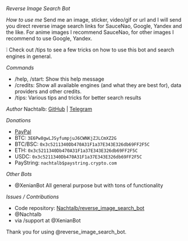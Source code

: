 *Reverse Image Search Bot*

*How to use me*
Send me an image, sticker, video/gif or url and I will send you direct reverse image search links for SauceNao, Google, Yandex and the like.
For anime images I recommend SauceNao, for other images I recommend to use Google, Yandex.

❕ Check out /tips to see a few tricks on how to use this bot and search engines in general.

*Commands*
- /help, /start: Show this help message
- /credits: Show all available engines (and what they are best for), data providers and other credits.
- /tips: Various tips and tricks for better search results

*Author*
Nachtalb: [GitHub](https://github.com/Nachtalb) | [Telegram](https://t.me/Nachtalb)

*Donations*
- [PayPal](https://paypal.me/Espig)
- BTC: `3E6Pw8gwLJSyfumpjuJ6CWNKjZJLCmXZ2G`
- BTC/BSC: `0x3c5211340Db470A31F1a37E343E326db69FF2F5C`
- ETH: `0x3c5211340Db470A31F1a37E343E326db69FF2F5C`
- USDC: `0x3c5211340Db470A31F1a37E343E326db69FF2F5C`
- PayString: `nachtalb$paystring.crypto.com`


*Other Bots*
- @XenianBot All general purpose but with tons of functionality


*Issues / Contributions*
- Code repository: [Nachtalb/reverse\_image\_search\_bot](https://github.com/Nachtalb/reverse\_image\_search\_bot)
- @Nachtalb
- via /support at @XenianBot

Thank you for using @reverse\_image\_search\_bot.
